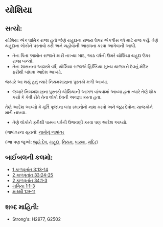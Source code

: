 # યોશિયા 

## સત્યો: 

યોશિયા એક ધાર્મિક રાજા હતો જેણે યહૂદાના રાજ્ય ઉપર એકત્રીસ વર્ષ માટે રાજ કર્યું.
તેણે યહૂદાના લોકોને પસ્તાવો કરી અને યહોવાની આરાધના કરવા આગેવાની આપી.

* તેના પિતા આમોન રાજાને મારી નાખ્યા બાદ, આઠ વર્ષની ઉમરે યોશિયા યહૂદા ઉપર રાજા બન્યો.
* તેના શાસનના અઢારમે વર્ષે, યોશિયા રાજાએ હિલ્કિયા મુખ્ય યાજકને દેવનું મંદિર ફરીથી બાંધવા આદેશ આપ્યો.

જયારે આ થયું હતું ત્યારે નિયમશાસ્ત્રના પુસ્તકો મળી આવ્યા.

* જયારે નિયમશાસ્ત્રના પુસ્તકો યોશિયાની આગળ વાંચવામાં આવ્યા હતા ત્યારે તેણે શોક કર્યો કે કેવી રીતે તેના લોકો દેવની અવજ્ઞા કરતા હતા.

તેણે આદેશ આપ્યો કે મૂર્તિ પૂજાના બધા સ્થાનોનો નાશ કરવો અને જૂઠા દેવોના યાજકોને મારી નાખવા.

* તેણે લોકોને ફરીથી પાસ્ખા પર્વની ઉજવણી કરવા પણ આદેશ આપ્યો.

(ભાષાંતરના સૂચનો: [નામોનું ભાષાંતર](rc://gu/ta/man/translate/translate-names)

(આ પણ જુઓ: [જૂઠો દેવ](../kt/falsegod.md), [યહૂદા](../names/judah.md), [નિયમ](../other/law.md), [પાસ્ખા](../kt/passover.md), [મંદિર](../kt/temple.md))

## બાઈબલની કલમો: 

* [1 કાળવૃતાંત 3:13-14](rc://gu/tn/help/1ch/03/13)
* [2 કાળવૃતાંત 33:24-25](rc://gu/tn/help/2ch/33/24)
* [2 કાળવૃતાંત 34:1-3](rc://gu/tn/help/2ch/34/01)
* [યર્મિયા 1:1-3](rc://gu/tn/help/jer/01/01)
* [માથ્થી 1:9-11](rc://gu/tn/help/mat/01/09)

## શબ્દ માહિતી: 

* Strong's: H2977, G2502
